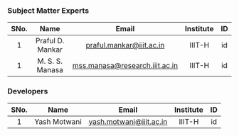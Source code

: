 


### Subject Matter Experts
| SNo. | Name | Email | Institute | ID |
| :---: | :---: | :---: | :---: | :---: |
| 1 | Praful D. Mankar | praful.mankar@iiit.ac.in | IIIT-H | id |
| 1 | M. S. S. Manasa | mss.manasa@research.iiit.ac.in | IIIT-H | id |


### Developers
| SNo. | Name | Email | Institute | ID |
| :---: | :---: | :---: | :---: | :---: |
| 1 | Yash Motwani | yash.motwani@iiit.ac.in | IIIT-H | id |
